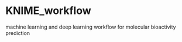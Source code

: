 # KNIME_workflow
 machine learning and deep learning workflow for molecular  bioactivity prediction
